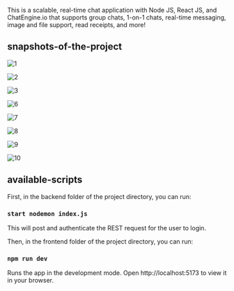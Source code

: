 This is a scalable, real-time chat application with Node JS, React JS, and ChatEngine.io that supports group chats, 1-on-1 chats, real-time messaging, image and file support, read receipts, and more!

## snapshots-of-the-project

![1](https://github.com/saumyyaaaaa/realtime-chat-application/assets/88661225/18edc8c1-0559-4c2f-a2b3-7098850cd1f8)

![2](https://github.com/saumyyaaaaa/realtime-chat-application/assets/88661225/687a4ec1-3dfa-4e3b-b6fc-88a00d5f1af4)

![3](https://github.com/saumyyaaaaa/realtime-chat-application/assets/88661225/5f1e1ffe-5315-4a40-9cb0-847b3e3765b8)

![6](https://github.com/saumyyaaaaa/realtime-chat-application/assets/88661225/1119bb3b-4b73-4cad-aec1-bed6ef28fd24)

![7](https://github.com/saumyyaaaaa/realtime-chat-application/assets/88661225/c4e2f1d6-f56b-4e8a-b0e6-643df4b9d8bf)

![8](https://github.com/saumyyaaaaa/realtime-chat-application/assets/88661225/b1827c9f-acf6-49db-959e-30766c9187c3)

![9](https://github.com/saumyyaaaaa/realtime-chat-application/assets/88661225/99ae99c4-1ae0-45fe-9463-01eeb3e87492)

![10](https://github.com/saumyyaaaaa/realtime-chat-application/assets/88661225/225a447c-fe79-4247-a7f8-506107efeff7)

## available-scripts

First, in the backend folder of the project directory, you can run:
### `start nodemon index.js`
This will post and authenticate the REST request for the user to login.

Then, in the frontend folder of the project directory, you can run:
### `npm run dev`
Runs the app in the development mode.
Open http://localhost:5173 to view it in your browser.
